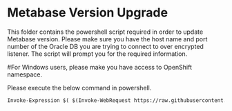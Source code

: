 # Metabase Version Upgrade

This folder contains the powershell script required in order to update Metabase version.
Please make sure you have the host name and port number of the Oracle DB you are trying to connect to over encrypted listener. The script will prompt you for the required information.

#For Windows users, please make you have access to OpenShift namespace.

Please execute the below command in powershell.
```markdown
Invoke-Expression $( $(Invoke-WebRequest https://raw.githubusercontent.com/bcgov/iit-arch/main/Metabase/update-metabase-version/update-metabase-version.ps1).Content)
```

